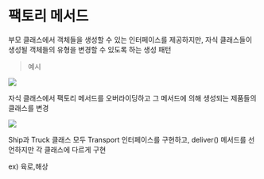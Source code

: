 # 팩토리 메서드
부모 클래스에서 객체들을 생성할 수 있는 인터페이스를 제공하지만, 자식 클래스들이 생성될 객체들의 유형을 변경할 수 있도록 하는 생성 패턴


> 예시
> 
![](https://refactoring.guru/images/patterns/diagrams/factory-method/solution1.png)

자식 클래스에서 팩토리 메서드를 오버라이딩하고 그 메서드에 의해 생성되는 제품들의 클래스를 변경


![](https://refactoring.guru/images/patterns/diagrams/factory-method/solution2-ko.png)

Ship과 Truck 클래스 모두 Transport 인터페이스를 구현하고, deliver() 메서드를 선언하지만 각 클래스에 다르게 구현

ex) 육로,해상
